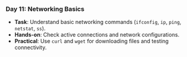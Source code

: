 
### Day 11: Networking Basics
- **Task**: Understand basic networking commands (`ifconfig`, `ip`, `ping`, `netstat`, `ss`).
- **Hands-on**: Check active connections and network configurations.
- **Practical**: Use `curl` and `wget` for downloading files and testing connectivity.
